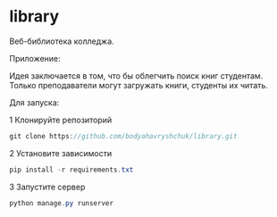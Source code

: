 # library

Веб-библиотека колледжа.

Приложение:

Идея заключается в том, что бы облегчить поиск книг студентам.
Только преподаватели могут загружать книги, студенты их читать.

Для запуска:

1 Клонируйте репозиторий
```java
git clone https://github.com/bodyahavryshchuk/library.git
```
2 Установите зависимости
```java
pip install -r requirements.txt
```
3 Запуститe сервер
```java
python manage.py runserver
```


  

